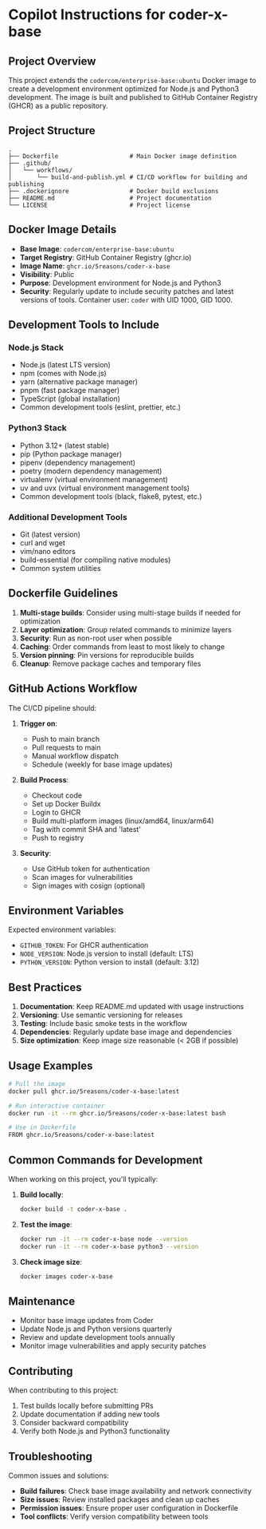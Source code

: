 # Copilot Instructions for coder-x-base

## Project Overview

This project extends the `codercom/enterprise-base:ubuntu` Docker image to create a development environment optimized for Node.js and Python3 development. The image is built and published to GitHub Container Registry (GHCR) as a public repository.

## Project Structure

```
.
├── Dockerfile                    # Main Docker image definition
├── .github/
│   └── workflows/
│       └── build-and-publish.yml # CI/CD workflow for building and publishing
├── .dockerignore                 # Docker build exclusions
├── README.md                     # Project documentation
└── LICENSE                       # Project license
```

## Docker Image Details

- **Base Image**: `codercom/enterprise-base:ubuntu`
- **Target Registry**: GitHub Container Registry (ghcr.io)
- **Image Name**: `ghcr.io/5reasons/coder-x-base`
- **Visibility**: Public
- **Purpose**: Development environment for Node.js and Python3
- **Security**: Regularly update to include security patches and latest versions of tools. Container user: `coder` with UID 1000, GID 1000.

## Development Tools to Include

### Node.js Stack
- Node.js (latest LTS version)
- npm (comes with Node.js)
- yarn (alternative package manager)
- pnpm (fast package manager)
- TypeScript (global installation)
- Common development tools (eslint, prettier, etc.)

### Python3 Stack
- Python 3.12+ (latest stable)
- pip (Python package manager)
- pipenv (dependency management)
- poetry (modern dependency management)
- virtualenv (virtual environment management)
- uv and uvx (virtual environment management tools)
- Common development tools (black, flake8, pytest, etc.)

### Additional Development Tools
- Git (latest version)
- curl and wget
- vim/nano editors
- build-essential (for compiling native modules)
- Common system utilities

## Dockerfile Guidelines

1. **Multi-stage builds**: Consider using multi-stage builds if needed for optimization
2. **Layer optimization**: Group related commands to minimize layers
3. **Security**: Run as non-root user when possible
4. **Caching**: Order commands from least to most likely to change
5. **Version pinning**: Pin versions for reproducible builds
6. **Cleanup**: Remove package caches and temporary files

## GitHub Actions Workflow

The CI/CD pipeline should:

1. **Trigger on**:
   - Push to main branch
   - Pull requests to main
   - Manual workflow dispatch
   - Schedule (weekly for base image updates)

2. **Build Process**:
   - Checkout code
   - Set up Docker Buildx
   - Login to GHCR
   - Build multi-platform images (linux/amd64, linux/arm64)
   - Tag with commit SHA and 'latest'
   - Push to registry

3. **Security**:
   - Use GitHub token for authentication
   - Scan images for vulnerabilities
   - Sign images with cosign (optional)

## Environment Variables

Expected environment variables:
- `GITHUB_TOKEN`: For GHCR authentication
- `NODE_VERSION`: Node.js version to install (default: LTS)
- `PYTHON_VERSION`: Python version to install (default: 3.12)

## Best Practices

1. **Documentation**: Keep README.md updated with usage instructions
2. **Versioning**: Use semantic versioning for releases
3. **Testing**: Include basic smoke tests in the workflow
4. **Dependencies**: Regularly update base image and dependencies
5. **Size optimization**: Keep image size reasonable (< 2GB if possible)

## Usage Examples

```bash
# Pull the image
docker pull ghcr.io/5reasons/coder-x-base:latest

# Run interactive container
docker run -it --rm ghcr.io/5reasons/coder-x-base:latest bash

# Use in Dockerfile
FROM ghcr.io/5reasons/coder-x-base:latest
```

## Common Commands for Development

When working on this project, you'll typically:

1. **Build locally**:
   ```bash
   docker build -t coder-x-base .
   ```

2. **Test the image**:
   ```bash
   docker run -it --rm coder-x-base node --version
   docker run -it --rm coder-x-base python3 --version
   ```

3. **Check image size**:
   ```bash
   docker images coder-x-base
   ```

## Maintenance

- Monitor base image updates from Coder
- Update Node.js and Python versions quarterly
- Review and update development tools annually
- Monitor image vulnerabilities and apply security patches

## Contributing

When contributing to this project:
1. Test builds locally before submitting PRs
2. Update documentation if adding new tools
3. Consider backward compatibility
4. Verify both Node.js and Python3 functionality

## Troubleshooting

Common issues and solutions:
- **Build failures**: Check base image availability and network connectivity
- **Size issues**: Review installed packages and clean up caches
- **Permission issues**: Ensure proper user configuration in Dockerfile
- **Tool conflicts**: Verify version compatibility between tools
